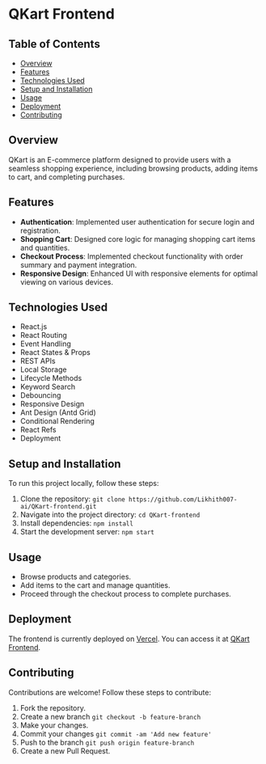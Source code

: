 # QKart Frontend



## Table of Contents
- [Overview](#overview)
- [Features](#features)
- [Technologies Used](#technologies-used)
- [Setup and Installation](#setup-and-installation)
- [Usage](#usage)
- [Deployment](#deployment)
- [Contributing](#contributing)


## Overview

QKart is an E-commerce platform designed to provide users with a seamless shopping experience, including browsing products, adding items to cart, and completing purchases.

## Features

- **Authentication**: Implemented user authentication for secure login and registration.
- **Shopping Cart**: Designed core logic for managing shopping cart items and quantities.
- **Checkout Process**: Implemented checkout functionality with order summary and payment integration.
- **Responsive Design**: Enhanced UI with responsive elements for optimal viewing on various devices.

## Technologies Used

- React.js
- React Routing
- Event Handling
- React States & Props
- REST APIs
- Local Storage
- Lifecycle Methods
- Keyword Search
- Debouncing
- Responsive Design
- Ant Design (Antd Grid)
- Conditional Rendering
- React Refs
- Deployment

## Setup and Installation

To run this project locally, follow these steps:

1. Clone the repository: `git clone https://github.com/Likhith007-ai/QKart-frontend.git`
2. Navigate into the project directory: `cd QKart-frontend`
3. Install dependencies: `npm install`
4. Start the development server: `npm start`

## Usage

- Browse products and categories.
- Add items to the cart and manage quantities.
- Proceed through the checkout process to complete purchases.

## Deployment

The frontend is currently deployed on [Vercel](https://vercel.com/likhith007-ais-projects/likhithsai7979-me-qkart-frontend-v2). You can access it at [QKart Frontend]([https://your-netlify-url.com](https://likhithsai7979-me-qkart-frontend-v2-likhith007-ais-projects.vercel.app/)).

## Contributing

Contributions are welcome! Follow these steps to contribute:

1. Fork the repository.
2. Create a new branch `git checkout -b feature-branch`
3. Make your changes.
4. Commit your changes `git commit -am 'Add new feature'`
5. Push to the branch `git push origin feature-branch`
6. Create a new Pull Request.


